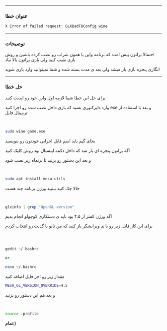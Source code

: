 _____________________

### عنوان خطا 


```bash
X Error of failed request: GLXBadFBConfig wine
```


_____________________

### توضیحات 

احتمالا براتون پیش امده که برنامه واین یا همون شراب رو نصب کرده باشین و روش بازی نصب کنید ولی بازی براتون بالا نیاد

انگاری پنجره بازی باز میشه ولی بعد ی مدت بسته شده و شما نمیتوانید وارد بازی شوید 


_____________________

### حل خطا 


برای حل این خطا شما لازمه اول واین خود رو اپدیت کنید 


وارد دایرکتوری بشید که بازی داخل نصب شده 
رو اجرا کنید exe و بعد با استفاده از ترمینال فایل  

‍‍‍
```bash
sudo wine game.exe
```

بجای گیم باید اسم فایل اجرایی خودتون رو بنویسید

اگه براتون پنجره ای باز شد که داخل دکمه اینستال بود روش کلیک کنید 



و بعد این دستور رو بزنید تا برنماه زیر نصب شود

‍‍‍
```bash
sudo apt install mesa-utils
```
<!-- 
و بعد هم این دستور 


```bash

export MESA_GL_VERSION_OVERRIDE=4.5

``` -->

حالا چک کنید ببنیید ورژن برنامه چند هست

‍‍
```bash
glxinfo | grep "OpenGL version"
```

اگه ورژن کمتر از ۴.۵ بود باید ی دستکاری کوچولو انجام بدیم


برای این کار فایل زیر رو با ی ویرایشگر باز کنید که من نانو یا گدیت رو انتخاب کردم


‍‍‍
```bash

gedit ~/.bashrc

or

nano ~/.bashrc

```


مقدار زیر رو اخر فایل اضافه کنید



```bash
MESA_GL_VERSION_OVERRIDE=4.5
```

و بعد هم این دستور رو بزنید

‍‍‍

```bash
source .profile
```


__تمام:)__



